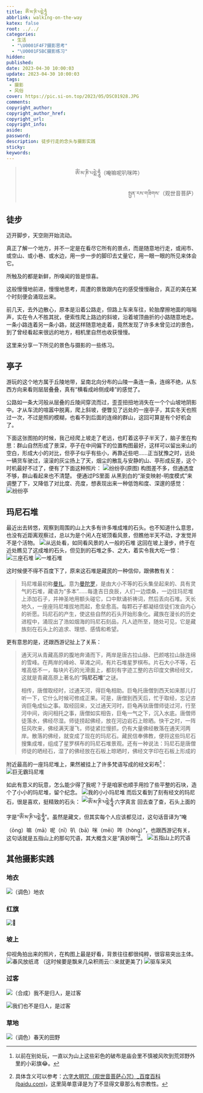 ```yaml
---
title: ཨོཾ་མ་ཎི་པདྨེ་ཧཱུྃ
abbrlink: walking-on-the-way
katex: false
root: ../../
categories:
  - 生活
  - "\U0001F4F7摄影思考"
  - "\U0001F5BC️摄影练习"
hidden:
published:
date: 2023-04-30 10:00:03
update: 2023-04-30 10:00:03
tags:
 - 摄影
 - 风俗
cover: https://pic.si-on.top/2023/05/DSC01928.JPG
comments:
copyright_author:
copyright_author_href:
copyright_url:
copyright_info:
aside:
password:
description: 徒步行走的念头与摄影实践
sticky:
keywords:
---
```


> <center>ཨོཾ་མ་ཎི་པདྨེ་ཧཱུྃ（唵嘛呢叭咪吽）</center>
> <p align="right">སྤྱན་རས་གཟིགས་（观世音菩萨）</p>
## 徒步
迈开脚步，天空刚开始流动。

真正了解一个地方，并不一定是在看尽它所有的景点，而是随意地行走，或闹市、或空山、或小巷、或水边，用一步一步的脚印去丈量它，用一眼一眼的所见来体会它。

所触及的都是新鲜，所嗅闻的皆是惊喜。

这般慢慢地前进，慢慢地思考，周遭的景致跟内在的感受慢慢融合，真正的美在某个时刻便会涌现出来。

前几天，去外边散心，原本是沿着公路走，但路上车来车往，轮胎摩擦地面的嗡嗡声，实在令人不胜其扰，便索性爬上路边的斜坡，沿着坡顶曲折的小路随意地走。一条小路连着另一条小路，就这样随意地走着，竟然发现了许多未曾见过的景色，到了曾经看起来很远的地方，相机里自然也收获慢慢。

这里来分享一下所见的景色与摄影的一些练习。
## 亭子
游玩的这个地方属于丘陵地带，呈南北向分布的山陵一条连一条，连绵不绝，从东西方向来看则层层叠叠，真有“横看成岭侧成峰”的感觉了。

公路如一条大河般从层叠的丘陵间穿流而过，歪歪扭扭地消失在一个个山坡地阴影中。才从车流的喧嚣中脱离，爬上斜坡，便瞥见了远处的一座亭子，其实冬天也照过一次，不过是照的模糊，也看不到后面的连绵的群山，这回可算是有个好机会了。

下面这张图拍的时候，我己经爬上坡走了老远，也盯着这亭子半天了，脑子里在构思：群山自然形成了景深，亭子在中间偏下的位置构图最好，这样可以留出来山的空白，形成大小的对比，但亭子似乎有些小，再靠近些吧......正当犹豫之时，远处一辆货车驶过，滚滚的灰尘扬上了天，烟尘的散乱与安静的山、亭形成反差，这个时机最好不过了，便有了下面这种照片：
![纷纷亭(原图)](https://pic.si-on.top/2023/05/20230503003909.png)
构图差不多，但通透度不够，群山看起来也不清楚。
便通过PS里面 从黑到白的“渐变映射-明度模式”来调整了下，又降低了对比度、亮度，想表现出来一种低饱和度、深邃的感觉：
![纷纷亭](https://pic.si-on.top/2023/05/20230503005711.png)

## 玛尼石堆
最近出去转悠，观察到周围的山上大多有许多堆成堆的石头。也不知道什么意思，也没有近距离观察过，总以为是个闲人在坡顶看风景，但瞧他半天不动，才发觉并不是个活物。
![从远处看，如同看风景的人一般的石堆](https://pic.si-on.top/2023/05/20230503011313.png)
这回在坡上漫步，终于在近处瞧见了这成堆的石头，但见到的石堆之多、之大，着实令我大吃一惊：
![三座石堆](https://pic.si-on.top/2023/05/20230503011328.png)
![一堆石堆](https://pic.si-on.top/2023/05/DSC01881.JPG)

这时候便不得不百度下了，原来这石堆是藏民的一种信仰，跟佛教有关：
>玛尼堆最初称[曼扎](https://baike.baidu.com/item/%E6%9B%BC%E6%89%8E/10388413?fromModule=lemma_inlink)，意为[曼陀罗](https://baike.baidu.com/item/%E6%9B%BC%E9%99%80%E7%BD%97/9827472?fromModule=lemma_inlink)，是由大小不等的石头集垒起来的、具有灵气的石堆，藏语为“多本”......每逢吉日良辰，人们一边煨桑，一边往玛尼堆上添加石子，并神圣地用额头碰它，口中默诵祈祷词，然后丢向石堆。天长地久，一座座玛尼堆拔地而起，愈垒愈高。每颗石子都凝结信徒们发自内心的祈愿。玛尼石的产生，使这些自然的石头开始形象化。藏族在漫长的历史进程中，涌现出了浩如烟海的玛尼石刻品，凡人迹所至，随处可见，它是藏族刻在石头上的追求、理想、感情和希望。

更有意思的是，还跟西游记扯上了关系：
>通天河从青藏高原的腹地奔涌而下，两岸是唐古拉山脉、巴颜喀拉山脉连绵的雪峰。在两岸的峰岭、草滩之间，有片石堆星罗棋布。片石大小不等，石堆高低不一，每块片石的光滑面上，都刻有字迹工整的古印度文佛经经文，这就是青藏高原上著名的“**玛尼石堆**”之谜。
>
>相传，唐僧取经时，过通天河，得巨龟相助。巨龟托唐僧到西天如来那儿打听一下，它什么时候可修成正果。可是，唐僧到西天后，忙于取经，忘记咨询巨龟成仙之事。取经回来，又过通天河时，巨龟再驮唐僧师徒过河，行至河中间，询问相托之事，唐僧如实相告，巨龟一气之下，沉入水底。唐僧师徒落水，佛经尽湿。师徒捞起佛经，放在河边岩石上晾晒。快干之时，一阵狂风吹来，佛经满天漫飞，师徒紧拦慢抓，仍有大量佛经散落在通天河两岸。散落的佛经，就变成了现在的玛尼石。藏民信奉佛教，便将这些玛尼石搜集成堆，组成了星罗棋布的玛尼石堆景观。还有一种说法：玛尼石是唐僧师徒的晒经石，湿了的佛经放在石板上晾晒时，佛经文字印在石板上形成的

附近最高的一座玛尼堆上，果然被挂上了许多梵语写成的经文彩布[^1]：
![巨无霸玛尼堆](https://pic.si-on.top/2023/05/DSC01869.JPG)

如此有意义的玩意，怎么能少得了我呢？于是咱家也顺手用捡了些平整的石块，造个了小小的玛尼堆，留个纪念。
![我的小小玛尼堆](https://pic.si-on.top/2023/05/DSC01852.JPG)
而后又看到了刻有经文的玛尼石，很是喜欢，挺精致的石头：
![ཨོཾ་མ་ཎི་པདྨེ་ཧཱུྃ·六字真言](https://pic.si-on.top/2023/05/DSC01928.JPG)
回去查了查，石头上面的字是“ཨོཾ་མ་ཎི་པདྨེ་ཧཱུྃ”。虽然是藏文，但其实每个人应该都见过，这句话音译为“唵（ōng）嘛（mā）呢（nī）叭（bā）咪（mēi）吽（hòng）”，也跟西游记有关，这句话就是五指山上的那句咒语，其大概含义是“真妙啊”[^2]。
![五指山上的咒语](https://pic.si-on.top/2023/05/20230503105219.png)


## 其他摄影实践
### 地衣
![（调色）地衣](https://pic.si-on.top/2023/05/DSC01856.JPG)
### 红旗
![🚩](https://pic.si-on.top/2023/05/20230503012346.png)
### 坡上
仰视角拍出来的照片，在构图上最是好看，背景往往都很纯粹，很容易突出主体。
![春风放纸鸢](https://pic.si-on.top/2023/05/20230503012804.png)
（这时候要是飘来几朵积雨云☁来就更美了)
![驱车采风](https://pic.si-on.top/2023/05/20230503012926.png)
### 过客
![（合成）我不是归人，是过客](https://pic.si-on.top/2023/05/20230503001731.png)

![我们也不是归人，是过客](https://pic.si-on.top/2023/05/20230503002305.png)

### 草地
![（调色）春天的田野](https://pic.si-on.top/2023/05/20230503014331.png)


[^1]:以前在别处玩，一直以为山上这些彩色的破布是庙会里不慎被风吹到荒郊野外里的小彩旗😂。
[^2]: 具体含义可以参考：[六字大明咒（观世音菩萨心咒）_百度百科 (baidu.com)](https://baike.baidu.com/item/%E5%85%AD%E5%AD%97%E5%A4%A7%E6%98%8E%E5%92%92/8217864)，这里简单意译是为了不显得文章那么有宗教性。